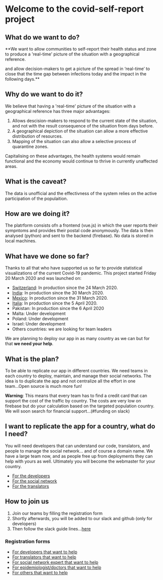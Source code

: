 # Welcome to the covid-self-report project

## What do we want to do?

**We want to allow communities to self-report their health status and zone to produce a 'real-time' picture of the situation with a geographical reference.

and allow decision-makers to get a picture of the spread in ‘real-time’ to close that the time gap between infections today and the impact in the following days.**

## Why do we want to do it?

We believe that having a 'real-time' picture of the situation with a geographical reference has three major advantages:
  1. Allows descision-makers to respond to the current state of the situation, and not with the result consequence of the situation from days before.
  2. A geographical depiction of the situation can allow a more effective distribution of resources.
  3. Mapping of the situation can also allow a selective process of quarantine zones.

Capitalising on these advantages, the health systems would remain functional and the economy would continue to thrive in currently unaffected areas.

## What is the caveat?

The data is unofficial and the effectivness of the system relies on the active participation of the populaition. 

## How are we doing it?

The platrform consists ofn a frontend (vue.js) in which the user reports their sympntoms and provides their postal code anonymously. The data is then analysed (python) and sent to the backend (firebase). No data is stored in local machines.

## What have we done so far?

Thanks to all that who have supported us so far to provide statistical visualizations of the current Covid-19 pandemic. This project started Friday 20 March 2020 and was launched on:

- [Switzerland](https://covid-self-report.ch/): In production since the 24 March 2020. 
- [India](https://covid-self-report.in/): In production since the 30 March 2020. 
- [Mexico](https://covid-me-reporto.mx/): In production since the 31 March 2020. 
- [Italia](https://covid-self-report.it/): In production since the 5 April 2020.
- Pakistan: In production since the 6 April 2020
- Malta: Under development
- Poland: Under development
- Israel: Under development
- Others countries: we are looking for team leaders

We are planning to deploy our app in as many country as we can but for that **we need your help**.

## What is the plan?

To be able to replicate our app in different countries. We need teams in each country to deploy, maintain, and manage their social networks. The idea is to duplicate the app and not centralize all the effort in one team...Open source is much more fun!

**Warning**: This means that every team has to find a credit card that can support the cost of the traffic by country. 
The costs are very low on firebase but do your calculation based on the targeted population country.
We will soon search for financial support...(#funding on slack)

## I want to replicate the app for a country, what do I need?

You will need developers that can understand our code, translators, and people to manage the social network... and of course a domain name. We have a large team now, and as people free up from deployments they can help with yours as well. Ultimately you will become the webmaster for your country.

- [For the developers](./needs/developers.md)
- [For the social network](./needs/social-network.md)
- [For the translators](./needs/translators.md)

## How to join us

1. Join our teams by filling the registration form
2. Shortly afterwards, you will be added to our slack and github (only for developers)
3. Then follow the slack guide lines...[here](./slack.md)

### Registration forms

- [For developers that want to help](https://airtable.com/shrjcoOoloiAuTiHS)
- [For translators that want to help](https://airtable.com/shr3yx1hGdFyOVhdl)
- [For social network expert that want to help](https://airtable.com/shrJJDqvqnsZkaJjb)
- [For epidemiologist/doctors that want to help](https://airtable.com/shrhu386Tlxp8zeiq)
- [For others that want to help](https://airtable.com/shrFBmrhwXXh6TJsn)
